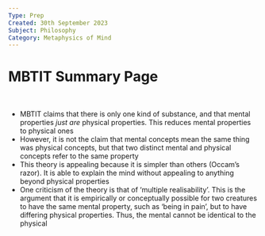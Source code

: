 ```yaml
---
Type: Prep
Created: 30th September 2023
Subject: Philosophy
Category: Metaphysics of Mind
---
```


# MBTIT Summary Page
</br>

- MBTIT claims that there is only one kind of substance, and that mental properties *just are* physical properties. This reduces mental properties to physical ones
- However, it is not the claim that mental concepts mean the same thing was physical concepts, but that two distinct mental and physical concepts refer to the same property
- This theory is appealing because it is simpler than others (Occam’s razor). It is able to explain the mind without appealing to anything beyond physical properties
- One criticism of the theory is that of ‘multiple realisability’. This is the argument that it is empirically or conceptually possible for two creatures to have the same mental property, such as ‘being in pain’, but to have differing physical properties. Thus, the mental cannot be identical to the physical